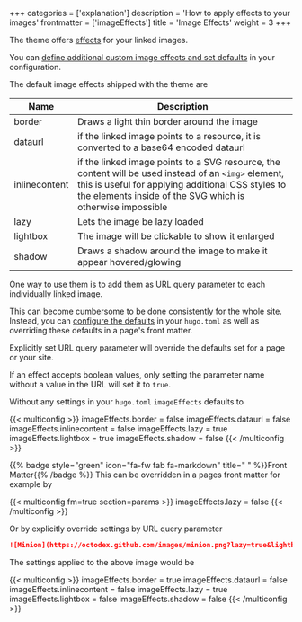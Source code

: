 +++
categories = ['explanation']
description = 'How to apply effects to your images'
frontmatter = ['imageEffects']
title = 'Image Effects'
weight = 3
+++

The theme offers [effects](authoring/markdown#image-effects) for your linked images.

You can [define additional custom image effects and set defaults](configuration/customization/imageeffects) in your configuration.

The default image effects shipped with the theme are

| Name          | Description                                                       |
| ------------- | ----------------------------------------------------------------- |
| border        | Draws a light thin border around the image                        |
| dataurl       | if the linked image points to a resource, it is converted to a base64 encoded dataurl |
| inlinecontent | if the linked image points to a SVG resource, the content will be used instead of an `<img>` element, this is useful for applying additional CSS styles to the elements inside of the SVG which is otherwise impossible |
| lazy          | Lets the image be lazy loaded                                     |
| lightbox      | The image will be clickable to show it enlarged                   |
| shadow        | Draws a shadow around the image to make it appear hovered/glowing |

One way to use them is to add them as URL query parameter to each individually linked image.

This can become cumbersome to be done consistently for the whole site. Instead, you can [configure the defaults](configuration/customization/imageeffects) in your `hugo.toml` as well as overriding these defaults in a page's front matter.

Explicitly set URL query parameter will override the defaults set for a page or your site.

If an effect accepts boolean values, only setting the parameter name without a value in the URL will set it to `true`.

Without any settings in your `hugo.toml` `imageEffects` defaults to

{{< multiconfig >}}
imageEffects.border = false
imageEffects.dataurl = false
imageEffects.inlinecontent = false
imageEffects.lazy = true
imageEffects.lightbox = true
imageEffects.shadow = false
{{< /multiconfig >}}

{{% badge style="green" icon="fa-fw fab fa-markdown" title=" " %}}Front Matter{{% /badge %}} This can be overridden in a pages front matter for example by

{{< multiconfig fm=true section=params >}}
imageEffects.lazy = false
{{< /multiconfig >}}

Or by explicitly override settings by URL query parameter

````md {title="URL"}
![Minion](https://octodex.github.com/images/minion.png?lazy=true&lightbox=false)
````

The settings applied to the above image would be

{{< multiconfig >}}
imageEffects.border = true
imageEffects.dataurl = false
imageEffects.inlinecontent = false
imageEffects.lazy = true
imageEffects.lightbox = false
imageEffects.shadow = false
{{< /multiconfig >}}
